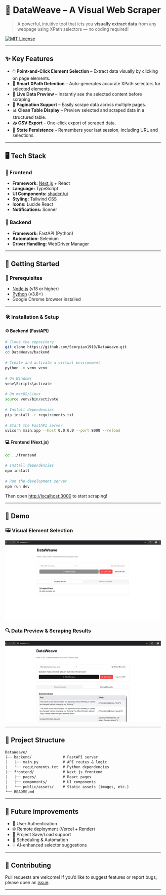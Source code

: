 # 🧬 DataWeave – A Visual Web Scraper

> A powerful, intuitive tool that lets you **visually extract data** from any webpage using XPath selectors — no coding required!

[![MIT License](https://img.shields.io/badge/license-MIT-yellow.svg)](LICENSE)

---

## ✨ Key Features

- 🖱️ **Point-and-Click Element Selection** – Extract data visually by clicking on page elements.
- 🧠 **Smart XPath Detection** – Auto-generates accurate XPath selectors for selected elements.
- 🔄 **Live Data Preview** – Instantly see the selected content before scraping.
- 📄 **Pagination Support** – Easily scrape data across multiple pages.
- 📊 **Clean Table Display** – Preview selected and scraped data in a structured table.
- 📥 **CSV Export** – One-click export of scraped data.
- 💾 **State Persistence** – Remembers your last session, including URL and selections.

---

## 🖥 Tech Stack

### 🔹 Frontend

- **Framework:** [Next.js](https://nextjs.org/) + React
- **Language:** TypeScript
- **UI Components:** [shadcn/ui](https://ui.shadcn.com/)
- **Styling:** Tailwind CSS
- **Icons:** Lucide React
- **Notifications:** Sonner

### 🔸 Backend

- **Framework:** FastAPI (Python)
- **Automation:** Selenium
- **Driver Handling:** WebDriver Manager

---

## 🚀 Getting Started

### 🔧 Prerequisites

- [Node.js](https://nodejs.org/) (v18 or higher)
- [Python](https://www.python.org/downloads/) (v3.8+)
- Google Chrome browser installed

---

### 🛠 Installation & Setup

#### ⚙️ Backend (FastAPI)

```bash
# Clone the repository
git clone https://github.com/Scorpian1910/DataWeave.git
cd DataWeave/backend

# Create and activate a virtual environment
python -m venv venv

# On Windows
venv\Scripts\activate

# On macOS/Linux
source venv/bin/activate

# Install dependencies
pip install -r requirements.txt

# Start the FastAPI server
uvicorn main:app --host 0.0.0.0 --port 8000 --reload
````

#### 💻 Frontend (Next.js)

```bash
cd ../frontend

# Install dependencies
npm install

# Run the development server
npm run dev
```

Then open [http://localhost:3000](http://localhost:3000) to start scraping!

---

## 📸 Demo

### 🖼️ Visual Element Selection

![Visual Element Selection](https://raw.githubusercontent.com/Scorpian1910/DataWeave/main/frontend/public/assets/DataWeave-Img1.png)

### 🔍 Data Preview & Scraping Results

![Scraping Results](https://raw.githubusercontent.com/Scorpian1910/DataWeave/main/frontend/public/assets/DataWeave-Img2.png)

---

## 📂 Project Structure

```
DataWeave/
├── backend/              # FastAPI server
│   ├── main.py           # API routes & logic
│   └── requirements.txt  # Python dependencies
├── frontend/             # Next.js frontend
│   ├── pages/            # React pages
│   ├── components/       # UI components
│   └── public/assets/    # Static assets (images, etc.)
└── README.md
```

---

## 🧪 Future Improvements

* 🔐 User Authentication
* 🌐 Remote deployment (Vercel + Render)
* 📂 Project Save/Load support
* 📅 Scheduling & Automation
* 💡 AI-enhanced selector suggestions

---

## 🙌 Contributing

Pull requests are welcome! If you’d like to suggest features or report bugs, please open an [issue](https://github.com/Scorpian1910/DataWeave/issues).

---


